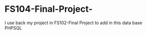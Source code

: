 # FS104-Final-Project-
I use back my project in FS102-Final Project to add in this data base PHPSQL
